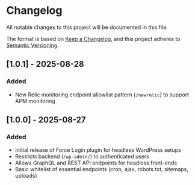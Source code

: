 # Changelog

All notable changes to this project will be documented in this file.

The format is based on [Keep a Changelog](https://keepachangelog.com/en/1.0.0/),
and this project adheres to [Semantic Versioning](https://semver.org/spec/v2.0.0.html).

## [1.0.1] - 2025-08-28
### Added
- New Relic monitoring endpoint allowlist pattern (`/newrelic`) to support APM monitoring

## [1.0.0] - 2025-08-27
### Added
- Initial release of Force Login plugin for headless WordPress setups
- Restricts backend (`/wp-admin/`) to authenticated users
- Allows GraphQL and REST API endpoints for headless front-ends
- Basic whitelist of essential endpoints (cron, ajax, robots.txt, sitemaps, uploads)
